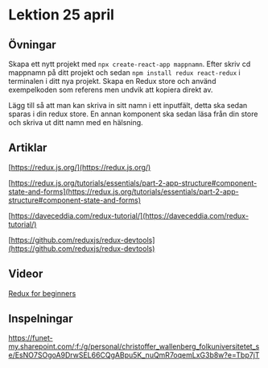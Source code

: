 # Lektion 25 april

## Övningar

Skapa ett nytt projekt med `npx create-react-app mappnamn`. Efter skriv cd mappnamn på ditt projekt och sedan `npm install redux react-redux` i terminalen i ditt nya projekt. Skapa en Redux store och använd exempelkoden som referens men undvik att kopiera direkt av. 

Lägg till så att man kan skriva in sitt namn i ett inputfält, detta ska sedan sparas i din redux store. En annan komponent ska sedan läsa från din store och skriva ut ditt namn med en hälsning.

## Artiklar

[https://redux.js.org/](https://redux.js.org/)

[https://redux.js.org/tutorials/essentials/part-2-app-structure#component-state-and-forms](https://redux.js.org/tutorials/essentials/part-2-app-structure#component-state-and-forms)

[https://daveceddia.com/redux-tutorial/](https://daveceddia.com/redux-tutorial/)

[https://github.com/reduxjs/redux-devtools](https://github.com/reduxjs/redux-devtools)

## Videor
[Redux for beginners](https://www.youtube.com/watch?v=CVpUuw9XSjY)

## Inspelningar

https://funet-my.sharepoint.com/:f:/g/personal/christoffer_wallenberg_folkuniversitetet_se/EsNO7SOgoA9DrwSEL66CQgABpu5K_nuQmR7oqemLxG3b8w?e=Tbp7jT